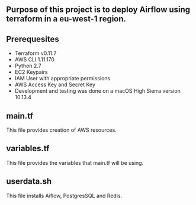 ## Purpose of this project is to deploy Airflow using terraform in a eu-west-1 region. 

## Prerequesites
- Terraform v0.11.7
- AWS CLI 1.11.170
- Python 2.7
- EC2 Keypairs 
- IAM User with appropriate permissions
- AWS Access Key and Secret Key
- Development and testing was done on a macOS High Sierra version 10.13.4
 
## main.tf
This file provides creation of AWS resources.

## variables.tf
This file provides the variables that main.tf will be using.

## userdata.sh
This file installs Aiflow, PostgresSQL and Redis.
